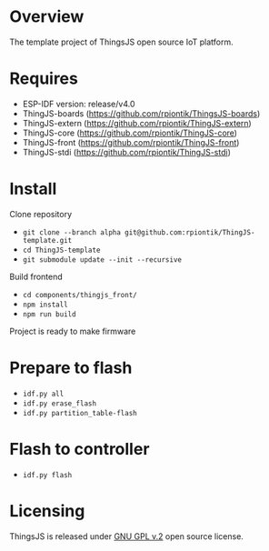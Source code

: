 # Overview
The template project of ThingsJS open source IoT platform.

# Requires
* ESP-IDF version: release/v4.0
* ThingJS-boards (https://github.com/rpiontik/ThingsJS-boards)
* ThingJS-extern (https://github.com/rpiontik/ThingJS-extern)
* ThingJS-core (https://github.com/rpiontik/ThingJS-core)
* ThingJS-front (https://github.com/rpiontik/ThingJS-front)
* ThingJS-stdi (https://github.com/rpiontik/ThingJS-stdi)

# Install
Clone repository

* `git clone --branch alpha git@github.com:rpiontik/ThingJS-template.git`
* `cd ThingJS-template`
* `git submodule update --init --recursive`

Build frontend 

* `cd components/thingjs_front/`
* `npm install`
* `npm run build`

Project is ready to make firmware 

# Prepare to flash

* `idf.py all`
* `idf.py erase_flash`
* `idf.py partition_table-flash`

# Flash to controller
* `idf.py flash`

# Licensing

ThingsJS is released under
[GNU GPL v.2](http://www.gnu.org/licenses/old-licenses/gpl-2.0.html)
open source license.
